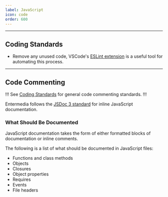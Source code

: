 ```yaml
---
label: JavaScript
icon: code
order: 600
---
```


---

## Coding Standards

- Remove any unused code, VSCode's [ESLint extension](https://marketplace.visualstudio.com/items?itemName=dbaeumer.vscode-eslint) is a useful tool for automating this process.

---

## Code Commenting

!!!
See [Coding Standards](/best-practices/standards/#code-commenting/) for general code commenting standards.
!!!

Entermedia follows the [JSDoc 3 standard](https://jsdoc.app/) for inline JavaScript documentation.

### What Should Be Documented

JavaScript documentation takes the form of either formatted blocks of documentation or inline comments.

The following is a list of what should be documented in JavaScript files:

- Functions and class methods
- Objects
- Closures
- Object properties
- Requires
- Events
- File headers
